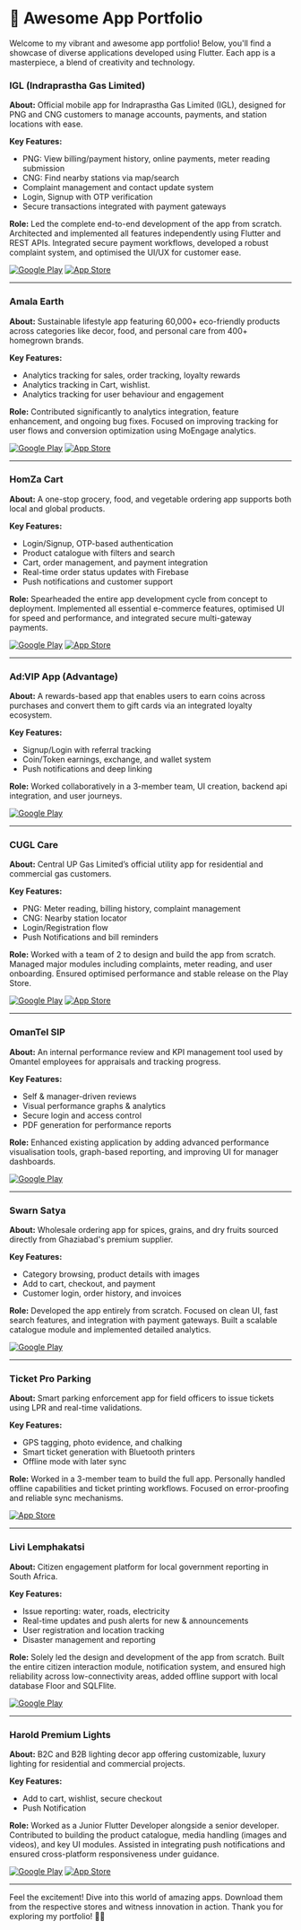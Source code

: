 # 🚀 Awesome App Portfolio

Welcome to my vibrant and awesome app portfolio! Below, you'll find a showcase of diverse applications developed using Flutter. Each app is a masterpiece, a blend of creativity and technology.

### **IGL (Indraprastha Gas Limited)**

**About:**
Official mobile app for Indraprastha Gas Limited (IGL), designed for PNG and CNG customers to manage accounts, payments, and station locations with ease.

**Key Features:**

- PNG: View billing/payment history, online payments, meter reading submission
- CNG: Find nearby stations via map/search
- Complaint management and contact update system
- Login, Signup with OTP verification
- Secure transactions integrated with payment gateways

**Role:**
Led the complete end-to-end development of the app from scratch. Architected and implemented all features independently using Flutter and REST APIs. Integrated secure payment workflows, developed a robust complaint system, and optimised the UI/UX for customer ease.

[![Google Play](https://img.shields.io/badge/Download-Google_Play-3DDC84?style=for-the-badge&logo=google-play&logoColor=white)](https://play.google.com/store/apps/details?id=com.CustomerApp)
[![App Store](https://img.shields.io/badge/Download-App_Store-0D96F6?style=for-the-badge&logo=apple&logoColor=white)](https://apps.apple.com/in/app/igl-connect/id1147477099)

---

### **Amala Earth**

**About:**
Sustainable lifestyle app featuring 60,000+ eco-friendly products across categories like decor, food, and personal care from 400+ homegrown brands.

**Key Features:**

- Analytics tracking for sales, order tracking, loyalty rewards
- Analytics tracking in Cart, wishlist.
- Analytics tracking for user behaviour and engagement

**Role:**
Contributed significantly to analytics integration, feature enhancement, and ongoing bug fixes. Focused on improving tracking for user flows and conversion optimization using MoEngage analytics.

[![Google Play](https://img.shields.io/badge/Download-Google_Play-3DDC84?style=for-the-badge&logo=google-play&logoColor=white)](https://play.google.com/store/apps/details?id=com.amala.earth)
[![App Store](https://img.shields.io/badge/Download-App_Store-0D96F6?style=for-the-badge&logo=apple&logoColor=white)](https://apps.apple.com/in/app/amala-earth-online-shopping/id1591399697)

---

### **HomZa Cart**

**About:**
A one-stop grocery, food, and vegetable ordering app supports both local and global products.

**Key Features:**

- Login/Signup, OTP-based authentication
- Product catalogue with filters and search
- Cart, order management, and payment integration
- Real-time order status updates with Firebase
- Push notifications and customer support

**Role:**
Spearheaded the entire app development cycle from concept to deployment. Implemented all essential e-commerce features, optimised UI for speed and performance, and integrated secure multi-gateway payments.

[![Google Play](https://img.shields.io/badge/Download-Google_Play-3DDC84?style=for-the-badge&logo=google-play&logoColor=white)](https://play.google.com/store/apps/details?id=in.homzacart)
[![App Store](https://img.shields.io/badge/Download-App_Store-0D96F6?style=for-the-badge&logo=apple&logoColor=white)](https://apps.apple.com/in/app/homza-cart/id6469615165)

---

### **Ad\:VIP App (Advantage)**

**About:**
A rewards-based app that enables users to earn coins across purchases and convert them to gift cards via an integrated loyalty ecosystem.

**Key Features:**

- Signup/Login with referral tracking
- Coin/Token earnings, exchange, and wallet system
- Push notifications and deep linking

**Role:**
Worked collaboratively in a 3-member team, UI creation, backend api integration, and user journeys.

[![Google Play](https://img.shields.io/badge/Download-Google_Play-3DDC84?style=for-the-badge&logo=google-play&logoColor=white)](https://play.google.com/store/apps/details?id=app.advn.advantage)

---

### **CUGL Care**

**About:**
Central UP Gas Limited’s official utility app for residential and commercial gas customers.

**Key Features:**

- PNG: Meter reading, billing history, complaint management
- CNG: Nearby station locator
- Login/Registration flow
- Push Notifications and bill reminders

**Role:**
Worked with a team of 2 to design and build the app from scratch. Managed major modules including complaints, meter reading, and user onboarding. Ensured optimised performance and stable release on the Play Store.

[![Google Play](https://img.shields.io/badge/Download-Google_Play-3DDC84?style=for-the-badge&logo=google-play&logoColor=white)](https://play.google.com/store/apps/details?id=com.cugl_connect.cugl_connect)
[![App Store](https://img.shields.io/badge/Download-App_Store-0D96F6?style=for-the-badge&logo=apple&logoColor=white)](https://apps.apple.com/in/app/cugl-care/id6469044971)

---

### **OmanTel SIP**

**About:**
An internal performance review and KPI management tool used by Omantel employees for appraisals and tracking progress.

**Key Features:**

- Self & manager-driven reviews
- Visual performance graphs & analytics
- Secure login and access control
- PDF generation for performance reports

**Role:**
Enhanced existing application by adding advanced performance visualisation tools, graph-based reporting, and improving UI for manager dashboards.

[![Google Play](https://img.shields.io/badge/Download-Google_Play-3DDC84?style=for-the-badge&logo=google-play&logoColor=white)](https://play.google.com/store/apps/details?id=com.omantel.scms)

---

### **Swarn Satya**

**About:**
Wholesale ordering app for spices, grains, and dry fruits sourced directly from Ghaziabad's premium supplier.

**Key Features:**

- Category browsing, product details with images
- Add to cart, checkout, and payment
- Customer login, order history, and invoices

**Role:**
Developed the app entirely from scratch. Focused on clean UI, fast search features, and integration with payment gateways. Built a scalable catalogue module and implemented detailed analytics.

[![Google Play](https://img.shields.io/badge/Download-Google_Play-3DDC84?style=for-the-badge&logo=google-play&logoColor=white)](https://play.google.com/store/apps/details?id=com.swarnsatya.swarn_satya)

---

### **Ticket Pro Parking**

**About:**
Smart parking enforcement app for field officers to issue tickets using LPR and real-time validations.

**Key Features:**

- GPS tagging, photo evidence, and chalking
- Smart ticket generation with Bluetooth printers
- Offline mode with later sync

**Role:**
Worked in a 3-member team to build the full app. Personally handled offline capabilities and ticket printing workflows. Focused on error-proofing and reliable sync mechanisms.

[![App Store](https://img.shields.io/badge/Download-App_Store-0D96F6?style=for-the-badge&logo=apple&logoColor=white)](https://apps.apple.com/in/app/ticketpro-parking/id1615407640)

---

### **Livi Lemphakatsi**

**About:**
Citizen engagement platform for local government reporting in South Africa.

**Key Features:**

- Issue reporting: water, roads, electricity
- Real-time updates and push alerts for new & announcements
- User registration and location tracking
- Disaster management and reporting

**Role:**
Solely led the design and development of the app from scratch. Built the entire citizen interaction module, notification system, and ensured high reliability across low-connectivity areas, added offline support with local database Floor and SQLFlite.

[![Google Play](https://img.shields.io/badge/Download-Google_Play-3DDC84?style=for-the-badge&logo=google-play&logoColor=white)](https://play.google.com/store/apps/details?id=com.snl.cogta)

---

### **Harold Premium Lights**

**About:**
B2C and B2B lighting decor app offering customizable, luxury lighting for residential and commercial projects.

**Key Features:**

- Add to cart, wishlist, secure checkout
- Push Notification

**Role:**
Worked as a Junior Flutter Developer alongside a senior developer. Contributed to building the product catalogue, media handling (images and videos), and key UI modules. Assisted in integrating push notifications and ensured cross-platform responsiveness under guidance.

[![Google Play](https://img.shields.io/badge/Download-Google_Play-3DDC84?style=for-the-badge&logo=google-play&logoColor=white)](https://play.google.com/store/apps/details?id=com.harold.store)
[![App Store](https://img.shields.io/badge/Download-App_Store-0D96F6?style=for-the-badge&logo=apple&logoColor=white)](https://apps.apple.com/in/app/harold-premium-lights/id6444926645)

---

Feel the excitement! Dive into this world of amazing apps. Download them from the respective stores and witness innovation in action. Thank you for exploring my portfolio! 🚀✨
